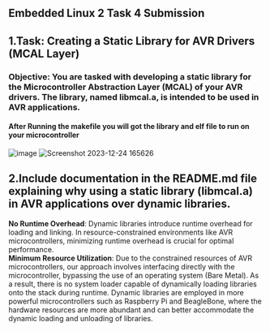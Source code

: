 ## Embedded Linux 2 Task 4 Submission
## 1.Task: Creating a Static Library for AVR Drivers (MCAL Layer)
### Objective: You are tasked with developing a static library for the Microcontroller Abstraction Layer (MCAL) of your AVR drivers. The library, named libmcal.a, is intended to be used in AVR applications.

#### After Running the makefile you will got the library and elf file to run on your microcontroller

![image](https://github.com/MomenElsayed/Embedded-Linux/assets/148006027/570e3251-2216-489a-b81c-a0131d793bd9)
![Screenshot 2023-12-24 165626](https://github.com/MomenElsayed/Embedded-Linux/assets/148006027/fd95a147-2e58-4046-91d0-f3ba0f87f113)

## 2.Include documentation in the README.md file explaining why using a static library (libmcal.a) in AVR applications over dynamic libraries.
**No Runtime Overhead**: Dynamic libraries introduce runtime overhead for loading and linking. In resource-constrained environments like AVR microcontrollers,
minimizing runtime overhead is crucial for optimal performance.  
**Minimum Resource Utilization**: Due to the constrained resources of AVR microcontrollers, our approach involves interfacing directly with the microcontroller, 
bypassing the use of an operating system (Bare Metal). As a result, there is no system loader capable of dynamically loading libraries onto the stack during runtime.
Dynamic libraries are employed in more powerful microcontrollers such as Raspberry Pi and BeagleBone, where the hardware resources are more abundant 
and can better accommodate the dynamic loading and unloading of libraries.
